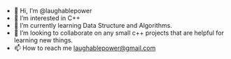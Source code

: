 - 👋 Hi, I’m @laughablepower
- 👀 I’m interested in C++
- 🌱 I’m currently learning Data Structure and Algorithms.
- 💞️ I’m looking to collaborate on any small c++ projects that are helpful for learning new things.
- 📫 How to reach me laughablepower@gmail.com


<!---
laughablepower/laughablepower is a ✨ special ✨ repository because its `README.md` (this file) appears on your GitHub profile.
You can click the Preview link to take a look at your changes.
--->

